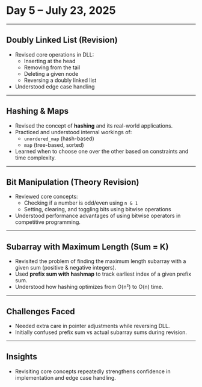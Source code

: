 # Day 5 – July 23, 2025

---

## Doubly Linked List (Revision)

- Revised core operations in DLL:
  - Inserting at the head
  - Removing from the tail
  - Deleting a given node
  - Reversing a doubly linked list
- Understood edge case handling 

---

##  Hashing & Maps

- Revised the concept of **hashing** and its real-world applications.
- Practiced and understood internal workings of:
  - `unordered_map` (hash-based)
  - `map` (tree-based, sorted)
- Learned when to choose one over the other based on constraints and time complexity.

---

## Bit Manipulation (Theory Revision)

- Reviewed core concepts:
  - Checking if a number is odd/even using `n & 1`
  - Setting, clearing, and toggling bits using bitwise operations
- Understood performance advantages of using bitwise operators in competitive programming.

---

## Subarray with Maximum Length (Sum = K)

- Revisited the problem of finding the maximum length subarray with a given sum (positive & negative integers).
- Used **prefix sum with hashmap** to track earliest index of a given prefix sum.
- Understood how hashing optimizes from O(n²) to O(n) time.

---

##  Challenges Faced

- Needed extra care in pointer adjustments while reversing DLL.
- Initially confused prefix sum vs actual subarray sums during revision.

---

##  Insights

- Revisiting core concepts repeatedly strengthens confidence in implementation and edge case handling.
